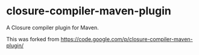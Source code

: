 # closure-compiler-maven-plugin
A Closure compiler plugin for Maven.

This was forked from https://code.google.com/p/closure-compiler-maven-plugin/
